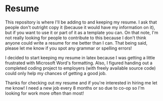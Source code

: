 Resume
======
This repository is where I'll be adding to and keeping my resume.  I ask that people don't outright copy it (because it would have my information on it), but if you want to use it or part of it as a template you can.  On that note, I'm not really looking for people to contribute to this because I don't think anyone could write a resume for me better than I can.  That being said, please let me know if you spot any grammar or spelling errors!

I decided to start keeping my resume in latex because I was getting a little frustrated with Microsoft Word's formatting. Also, I figured handing out a completed coding project to employers (with freely available source code) could only help my chances of getting a good job.  

Thanks for checking out my resume and if you're interested in hiring me let me know!  I need a new job every 8 months or so due to co-op so I'm looking for work more often than most!
